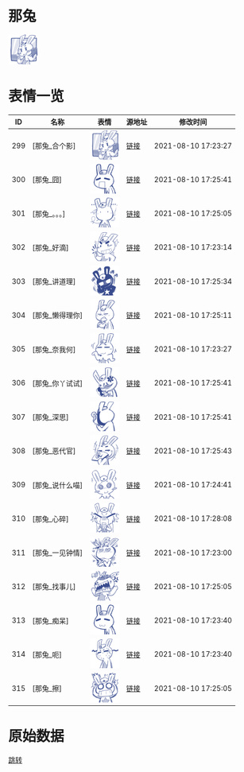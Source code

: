 # 那兔

<img src="./cover.png" height="60" alt="cover" />

# 表情一览

|ID|名称|表情|源地址|修改时间|
|----|----|----|----|----|
|299|[那兔_合个影]|<img src="./pic/000299_%5B那兔_合个影%5D.png" height="60" alt="合个影"/>|[链接](http://i0.hdslb.com/bfs/emote/0c12e40154dd0c73e2dd5e02ab8315bbaf905aec.png)|2021-08-10 17:23:27|
|300|[那兔_囧]|<img src="./pic/000300_%5B那兔_囧%5D.png" height="60" alt="囧"/>|[链接](http://i0.hdslb.com/bfs/emote/0a6519dc3f8b4b58fea10e3b8a26d700728f95bf.png)|2021-08-10 17:25:41|
|301|[那兔_。。。]|<img src="./pic/000301_%5B那兔_。。。%5D.png" height="60" alt="。。。"/>|[链接](http://i0.hdslb.com/bfs/emote/f5968dc3f8342019f4777d85c56fdda9df460ad4.png)|2021-08-10 17:25:05|
|302|[那兔_好滴]|<img src="./pic/000302_%5B那兔_好滴%5D.png" height="60" alt="好滴"/>|[链接](http://i0.hdslb.com/bfs/emote/6d292369dc9d578da241b3e5680d4e2fa95b9aeb.png)|2021-08-10 17:23:14|
|303|[那兔_讲道理]|<img src="./pic/000303_%5B那兔_讲道理%5D.png" height="60" alt="讲道理"/>|[链接](http://i0.hdslb.com/bfs/emote/29643a9f37d2b8981c50741fe6943947f9f31661.png)|2021-08-10 17:25:34|
|304|[那兔_懒得理你]|<img src="./pic/000304_%5B那兔_懒得理你%5D.png" height="60" alt="懒得理你"/>|[链接](http://i0.hdslb.com/bfs/emote/3e1c2e302a52f7b03e9fda5ed37cc00844ba62bb.png)|2021-08-10 17:25:11|
|305|[那兔_奈我何]|<img src="./pic/000305_%5B那兔_奈我何%5D.png" height="60" alt="奈我何"/>|[链接](http://i0.hdslb.com/bfs/emote/a6e38393214099abe9d402070d67d7747150cbbd.png)|2021-08-10 17:23:27|
|306|[那兔_你丫试试]|<img src="./pic/000306_%5B那兔_你丫试试%5D.png" height="60" alt="你丫试试"/>|[链接](http://i0.hdslb.com/bfs/emote/0802020cec4543e96256d7dfadfd3cef9662aae0.png)|2021-08-10 17:25:41|
|307|[那兔_深思]|<img src="./pic/000307_%5B那兔_深思%5D.png" height="60" alt="深思"/>|[链接](http://i0.hdslb.com/bfs/emote/44bde865b0954e1230caaa545ea91a5b6d90e424.png)|2021-08-10 17:25:41|
|308|[那兔_恶代官]|<img src="./pic/000308_%5B那兔_恶代官%5D.png" height="60" alt="恶代官"/>|[链接](http://i0.hdslb.com/bfs/emote/91bcc90beb6f9cd1c7b3da4011f68d1ee7ab7132.png)|2021-08-10 17:25:43|
|309|[那兔_说什么喵]|<img src="./pic/000309_%5B那兔_说什么喵%5D.png" height="60" alt="说什么喵"/>|[链接](http://i0.hdslb.com/bfs/emote/adca5e0ea594bcfd1d6480a6755f1bec3984811e.png)|2021-08-10 17:24:41|
|310|[那兔_心碎]|<img src="./pic/000310_%5B那兔_心碎%5D.png" height="60" alt="心碎"/>|[链接](http://i0.hdslb.com/bfs/emote/f016a83fcdb0dbb5738e2f9fb62efd1f0971d17f.png)|2021-08-10 17:28:08|
|311|[那兔_一见钟情]|<img src="./pic/000311_%5B那兔_一见钟情%5D.png" height="60" alt="一见钟情"/>|[链接](http://i0.hdslb.com/bfs/emote/cd6ae74fe5dd1b1252a1603af0a34c94b9ba931e.png)|2021-08-10 17:23:00|
|312|[那兔_找事儿]|<img src="./pic/000312_%5B那兔_找事儿%5D.png" height="60" alt="找事儿"/>|[链接](http://i0.hdslb.com/bfs/emote/55022a863de195f355394296647a8cea2ad69d57.png)|2021-08-10 17:25:05|
|313|[那兔_痴呆]|<img src="./pic/000313_%5B那兔_痴呆%5D.png" height="60" alt="痴呆"/>|[链接](http://i0.hdslb.com/bfs/emote/6a7020931d20380be2fb50a8d8c2e582f6d8ff89.png)|2021-08-10 17:23:40|
|314|[那兔_呃]|<img src="./pic/000314_%5B那兔_呃%5D.png" height="60" alt="呃"/>|[链接](http://i0.hdslb.com/bfs/emote/06105d9eafe0316d69453da63b05ae76fdfa9a8a.png)|2021-08-10 17:23:40|
|315|[那兔_擦]|<img src="./pic/000315_%5B那兔_擦%5D.png" height="60" alt="擦"/>|[链接](http://i0.hdslb.com/bfs/emote/db5d5e113501e2ec8ea51dee1c716a932d929949.png)|2021-08-10 17:25:05|

# 原始数据

[跳转](./raw.json)

